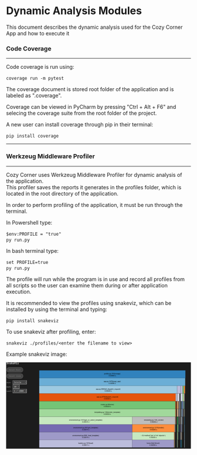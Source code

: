 # Dynamic Analysis Modules

This document describes the dynamic analysis used for the Cozy Corner App and how to execute it

### Code Coverage
___

Code coverage is run using:

    coverage run -m pytest

The coverage document is stored root folder of the application and is labeled as ".coverage". 

Coverage can be viewed in PyCharm by pressing "Ctrl + Alt + F6" and selecing the coverage suite from the root folder of the project.

A new user can install coverage through pip in their terminal:

    pip install coverage

___

### Werkzeug Middleware Profiler

___

Cozy Corner uses Werkzeug Middleware Profiler for dynamic analysis of the application.  
This profiler saves the reports it generates in the profiles folder,
which is located in the root directory of the application.

In order to perform profiling of the application, it must be run through the terminal.  

In Powershell type:

    $env:PROFILE = "true"
    py run.py

In bash terminal type:

    set PROFILE=true
    py run.py
 
The profile will run while the program is in use and record all profiles from all scripts so 
the user can examine them during or after application execution.

It is recommended to view the profiles using snakeviz, which can be installed by using the terminal and typing:

    pip install snakeviz

To use snakeviz after profiling, enter:

    snakeviz ./profiles/<enter the filename to view>

Example snakeviz image:

![snakevix image](screenshots/snakeviz_example.png)




